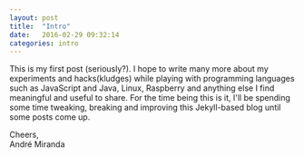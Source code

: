 ```yaml
---
layout: post
title:  "Intro"
date:   2016-02-29 09:32:14
categories: intro
---
```

This is my first post (seriously?). I hope to write many more about my experiments and hacks(kludges)
while playing with programming languages such as JavaScript and Java, Linux, Raspberry and anything else I find meaningful and useful to share.
For the time being this is it, I'll be spending some time tweaking, breaking and improving this Jekyll-based blog until some posts come up.

Cheers,<br>
André Miranda
